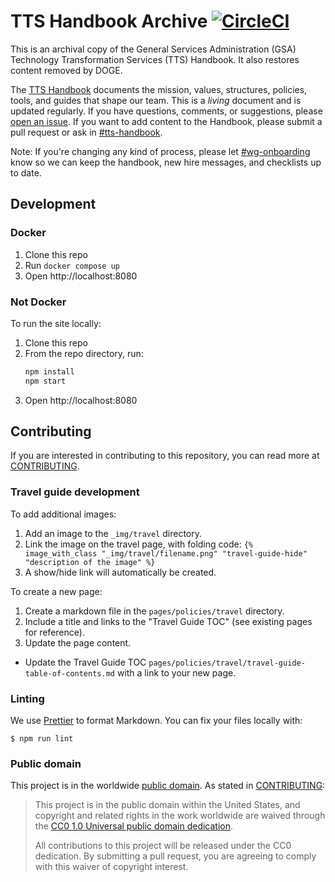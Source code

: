 # TTS Handbook Archive [![CircleCI](https://circleci.com/gh/18F/handbook.svg?style=svg)](https://circleci.com/gh/18F/handbook)

This is an archival copy of the General Services Administration (GSA) Technology Transformation Services (TTS) Handbook. It also restores content removed by DOGE.

The [TTS Handbook](https://handbook.tts.gsa.gov) documents the mission, values,
structures, policies, tools, and guides that shape our team. This is a _living_
document and is updated regularly. If you have questions, comments, or
suggestions, please [open an issue](https://github.com/18F/handbook/issues). If
you want to add content to the Handbook, please submit a pull request or ask in
[#tts-handbook](https://gsa-tts.slack.com/messages/tts-handbook).

Note: If you're changing any kind of process, please let
[#wg-onboarding](https://gsa-tts.slack.com/messages/wg-onboarding) know so we
can keep the handbook, new hire messages, and checklists up to date.

## Development

### Docker

1. Clone this repo
2. Run `docker compose up`
3. Open http://localhost:8080

### Not Docker

To run the site locally:

1. Clone this repo
2. From the repo directory, run:
   ```sh
   npm install
   npm start
   ```
3. Open http://localhost:8080

## Contributing

If you are interested in contributing to this repository, you can read more at
[CONTRIBUTING](CONTRIBUTING.md).

### Travel guide development

To add additional images:

1. Add an image to the `_img/travel` directory.
2. Link the image on the travel page, with folding code:
   `{% image_with_class "_img/travel/filename.png" "travel-guide-hide" "description of the image" %}`
3. A show/hide link will automatically be created.

To create a new page:

1. Create a markdown file in the `pages/policies/travel` directory.
1. Include a title and links to the "Travel Guide TOC" (see existing pages for
   reference).
1. Update the page content.

- Update the Travel Guide TOC
  `pages/policies/travel/travel-guide-table-of-contents.md` with a link to your
  new page.

### Linting

We use [Prettier](https://prettier.io/) to format Markdown. You can fix your
files locally with:

    $ npm run lint

### Public domain

This project is in the worldwide [public domain](LICENSE.md). As stated in
[CONTRIBUTING](https://handbook.tts.gsa.gov/contributing/):

> This project is in the public domain within the United States, and copyright
> and related rights in the work worldwide are waived through the
> [CC0 1.0 Universal public domain dedication](https://creativecommons.org/publicdomain/zero/1.0/).
>
> All contributions to this project will be released under the CC0 dedication.
> By submitting a pull request, you are agreeing to comply with this waiver of
> copyright interest.
